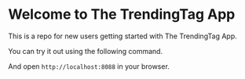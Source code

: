 # Welcome to The TrendingTag App

This is a repo for new users getting started with The TrendingTag App.

You can try it out using the following command.

And open `http://localhost:8088` in your browser.
